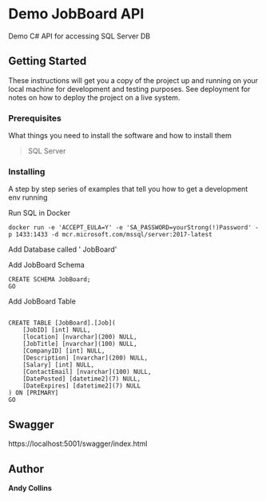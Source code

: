 
# Demo JobBoard API

  
Demo C# API for accessing SQL Server DB

  
## Getting Started


These instructions will get you a copy of the project up and running on your local machine for development and testing purposes. See deployment for notes on how to deploy the project on a live system.

  
### Prerequisites

  
What things you need to install the software and how to install them


> SQL Server
  

### Installing

  

A step by step series of examples that tell you how to get a development env running

  
Run SQL in Docker

```
docker run -e 'ACCEPT_EULA=Y' -e 'SA_PASSWORD=yourStrong(!)Password' -p 1433:1433 -d mcr.microsoft.com/mssql/server:2017-latest
```


Add Database called ' JobBoard'


Add JobBoard Schema

```
CREATE SCHEMA JobBoard;
GO
```
  Add JobBoard  Table
```

CREATE TABLE [JobBoard].[Job](
    [JobID] [int] NULL,
	[location] [nvarchar](200) NULL,
	[JobTitle] [nvarchar](100) NULL,
	[CompanyID] [int] NULL,
	[Description] [nvarchar](200) NULL,
	[Salary] [int] NULL,
	[ContactEmail] [nvarchar](100) NULL,
	[DatePosted] [datetime2](7) NULL,
	[DateExpires] [datetime2](7) NULL
) ON [PRIMARY]
GO
```


## Swagger

 https://localhost:5001/swagger/index.html
 
## Author
 
 **Andy Collins**
